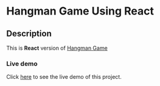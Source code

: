 # Hangman Game Using React

## Description

This is **React** version of [Hangman Game](https://github.com/mahmood-kn/vanilla-js-20-projects/tree/main/hangman-game)

### Live demo

Click [here](https://mahmood-kn.github.io/react-hangman-game 'Hangman Game') to see the live demo of this project.
